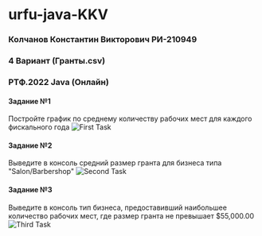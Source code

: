 # urfu-java-KKV
 
### Колчанов Константин Викторович РИ-210949
### 4 Вариант (Гранты.csv)
### РТФ.2022 Java (Онлайн)

#### Задание №1

Постройте график по среднему количеству рабочих мест для каждого фискального года
![First Task](https://sun9-west.userapi.com/sun9-9/s/v1/ig2/m_csH1vAPeXI-1LntxAexGzLAGL1MPHH1ftxJdNJ8L7QpKKW8gXDY3BHRT3GdQhUnsdziG2QTWLk8gEUJF-FuewC.jpg?size=1873x1005&quality=96&type=album)

#### Задание №2

Выведите в консоль средний размер гранта для бизнеса типа "Salon/Barbershop" 
![Second Task](https://sun9-west.userapi.com/sun9-63/s/v1/ig2/9qC6xSbIGMrR21CWyBBkF9x04Q-J4JuBDFeUZ9aEqpQAZRCYwGAyXpi-CNK5XfcQuDljyrLnGCF4zNsI-iEZKBr-.jpg?size=1895x389&quality=96&type=album)

#### Задание №3

Выведите в консоль тип бизнеса, предоставивший наибольшее количество рабочих мест, где размер гранта не превышает $55,000.00 
![Third Task](https://sun9-north.userapi.com/sun9-78/s/v1/ig2/nln3ea7mVHbWbPDsp7TPM0kequPDVI93CUfMWrXO6NN2qs2T-etR0zfE4FboGNV6n2sYLexOgVc3xrXpYpZrU9O-.jpg?size=1918x1043&quality=96&type=album)
